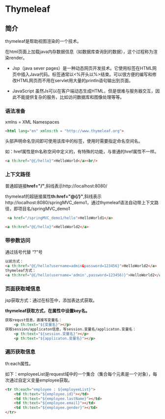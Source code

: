 # Thymeleaf

## 简介

thymeleaf是帮助视图渲染的一个技术。

在html页面上加载java内存数据信息（如数据库查询到的数据），这个过程称为渲染render。

- Jsp（java sever pages）是一种动态网页开发技术。它使用标签在HTML网页中插入Java代码。标签通常以<%开头以%>结束。可以很方便的编写和修改HTML网页而不用在servlet用大量的println语句输出到页面。

- JavaScript 虽然Js可以在客户端动态生成HTML，但是很难与服务器交互，因此不能提供复杂的服务，比如访问数据库和图像处理等等。



### 语法准备

xmlns = XML Namespaces  

```html
<html lang="en" xmlns:th = "http://www.thymeleaf.org">
```

头部声明命名空间即可使用该库中的标签，使用时需要指定命名空间名。

如：href属性是th名称空间中定义的，有特殊的功能，与普通的href属性不一样。

```html
<a th:href="@{/hello}">HelloWorld</a><br/>
```



### 上下文路径

普通超链接**href="/"**,斜线表示http://localhost:8080/

thymeleaf的超链接属性**th:href="@{/}"**,斜线表示 http://localhost:8080/springMVC_demo1，通过thymeleaf语法自动带上下文路径，即项目名/springMVC_demo1

```html
 <a href="/springMVC_demo1/hello">HelloWorld1</a>

<a th:href="@{/hello}">HelloWorld2</a>
```

### 带参数访问

通过括号代替 “?"号

```html
以前方式：
<a th:href="@{/hello?username=admin&password=123456}">HelloWorld2</a>
thymeleaf方式：
<a th:href="@{/hello(username='admin',password=123456)}">HelloWorld2</a>
```

### 页面获取域信息

jsp获取方式：通过在标签中，添加表达式获取。

**thymeleaf获取方式，在属性中设置key名。**

```html
获取requst信息，直接写变量名：
	<p th:text="${变量名}"></p>
获取session/applicaton信息，写session.变量名/applicaton.变量名：
	<p th:text="${session.变量名}"></p>
	<p th:text="${applicaton.变量名}"></p>
```



### 遍历获取信息

th:each属性。

如下：employeeList是request域中的一个集合（集合每个元素是一个对象），每次通过自定义变量employee获取。

```html
<tr th:each="employee : ${employeeList}">
    <td th:text="${employee.id}"></td>
    <td th:text="${employee.lastName}"></td>
    <td th:text="${employee.email}"></td>
    <td th:text="${employee.gender}"></td>
</tr>
```

